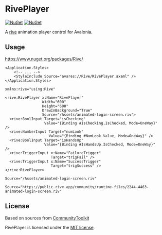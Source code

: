 # RivePlayer

[![NuGet](https://img.shields.io/nuget/v/Rive.svg)](https://www.nuget.org/packages/Rive)
[![NuGet](https://img.shields.io/nuget/dt/Rive.svg)](https://www.nuget.org/packages/Rive)

A [rive](https://rive.app/) animation player control for Avalonia.

## Usage

https://www.nuget.org/packages/Rive/

```xaml
<Application.Styles>
    <!-- ... -->
    <StyleInclude Source="avares://Rive/RivePlayer.axaml" />
</Application.Styles>
```

```xaml
xmlns:rive="using:Rive"
```

```xaml
<rive:RivePlayer x:Name="RivePlayer"
                 Width="600"
                 Height="600"
                 DrawInBackground="True"
                 Source="/Assets/animated-login-screen.riv">
  <rive:BoolInput Target="isChecking"
                  Value="{Binding #IsChecking.IsChecked, Mode=OneWay}" />
  <rive:NumberInput Target="numLook"
                    Value="{Binding #NumLook.Value, Mode=OneWay}" />
  <rive:BoolInput Target="isHandsUp"
                  Value="{Binding #IsHandsUp.IsChecked, Mode=OneWay}" />
  <rive:TriggerInput x:Name="FailureTrigger"
                     Target="trigFail" />
  <rive:TriggerInput x:Name="SuccessTrigger"
                     Target="trigSuccess" />
</rive:RivePlayer>
```

```xaml
Source="/Assets/animated-login-screen.riv"
```

```xaml
Source="https://public.rive.app/community/runtime-files/2244-4463-animated-login-screen.riv"
```

## License

Based on sources from [CommunityToolkit](https://github.com/CommunityToolkit/Labs-Windows/tree/main/labs/RivePlayer)

RivePlayer is licensed under the [MIT license](LICENSE.TXT).
